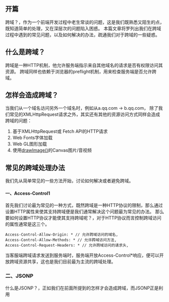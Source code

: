 ## 开篇
跨域？，作为一个前端开发过程中老生常谈的问题，这是我们既熟悉又陌生的点，既知道简单的处理，又在深层次的问题陷入困惑。 
本篇文章将罗列出我们在跨域过程中遇到的常见问题，以及如何解决的办法，疏通我们对于跨域的一些疑惑。

## 什么是跨域？
跨域是一种HTTP机制，他允许服务端指示来自其他域名的请求是否有权限访问其资源。
跨域同样也依赖于浏览器的preflight机制，用来检查服务端是否允许跨域。

## 怎样会造成跨域？
当我们从一个域名访问另外一个域名时，例如从a.qq.com -> b.qq.com， 
除了我们常见的XMLHttpRequest请求之外，其实还有其他的资源访问方式同样会造成跨域的问题：
1. 基于XMLHttpRequest或 Fetch API的HTTP请求
2. Web Fonts字体加载
3. Web GL图形加载
4. 使用[drawImage()](https://developer.mozilla.org/en-US/docs/Web/API/CanvasRenderingContext2D/drawImage)的Canvas图片/音视频


## 常见的跨域处理办法
我们先从简单常见的一些方法开始，讨论如何解决或者避免跨域。

#### 一、Access-Control1
首先我们讨论最为常见的一种方式，既然跨域是一种HTTP协议的限制，那么通过设置HTTP属性来使其支持跨域便是我们通常解决这个问题最为常见的办法。
那么要如何设置HTTP协议才能使其支持跨域呢？，对于HTTP协议而言控制跨域访问的属性通常是这三个。

```code
Access-Control-Allow-Origin: * // 允许跨域访问的域名,
Access-Control-Allow-Methods: * // 允许跨域访问方法,
Access-Control-Request-Headers: * // 允许跨域访问的请求头,
```
当客服端跨域请求发送到服务端时，服务端开放Access-Control*响应，便可以开放跨域资源共享，这也是我们目前最为主流的跨域处理。

### 二、JSONP
什么是JSONP？，正如我们在前面所提到的怎样才会造成跨域，而JSONP正是利用<script />标签不会受到跨域的限制，从而避免这个问题。
让我们来看下如何通过JSNOP来实现跨域资源的访问：
```code
// 回调函数接受返回值
function callbck(response) {
  console.log(response)
}

// 向指定接口发起JSONP请求
function jsonp(url) {
  const script = document.createElement('script');
  script.type = 'text/javascript';
  script.src = url;

  document.body.appendChild(script);
}
jsonp('xxxx.com/xxx');
```

### 三、


## 当跨域遇上Cookie

## 跨域报错了怎么办？

